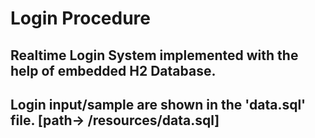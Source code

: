 # Login Procedure
## Realtime Login System implemented with the help of embedded H2 Database.
## Login input/sample are shown in the 'data.sql' file. [path-> /resources/data.sql]
